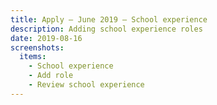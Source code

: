 ```yaml
---
title: Apply – June 2019 – School experience
description: Adding school experience roles
date: 2019-08-16
screenshots:
  items:
    - School experience
    - Add role
    - Review school experience
---
```

